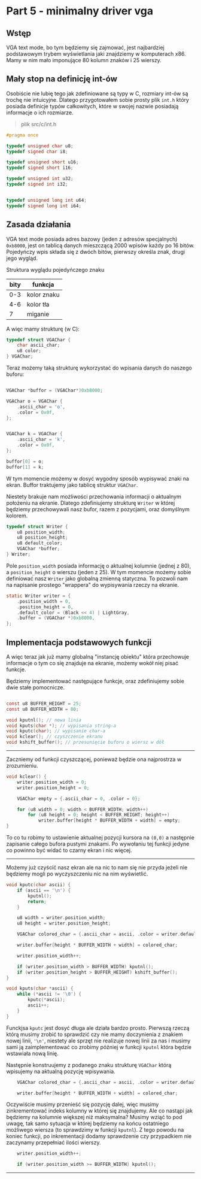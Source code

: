 # Part 5 - minimalny driver vga

## Wstęp

VGA text mode, bo tym będziemy się zajmować, jest najbardziej podstawowym trybem wyświetlania jaki znajdziemy w komputerach x86. Mamy w nim mało imponujące 80 kolumn znaków i 25 wierszy.

## Mały stop na definicję int-ów

Osobiście nie lubię tego jak zdefiniowane są typy w C, rozmiary int-ów są trochę nie intuicyjne. Dlatego przygotowałem sobie prosty plik `int.h` który posiada definicje typów całkowitych, które w swojej nazwie posiadają informacje o ich rozmiarze.

> plik src/c/int.h
```c
#pragma once

typedef unsigned char u8;
typedef signed char i8;

typedef unsigned short u16;
typedef signed short i16;

typedef unsigned int u32;
typedef signed int i32;


typedef unsigned long int u64;
typedef signed long int i64;
```
## Zasada działania

VGA text mode posiada adres bazowy (jeden z adresów specjalnych) `0xb8000`, jest on tablicą danych mieszczącą 2000 wpisów każdy po 16 bitów. Pojedyńczy wpis składa się z dwóch bitów, pierwszy określa znak, drugi jego wygląd. 

Struktura wyglądu pojedyńczego znaku

| bity | funkcja     |
| ---- | ----------- |
| 0-3  | kolor znaku |
| 4-6  | kolor tła   |
| 7    | miganie     |

A więc mamy strukturę (w C):
```c
typedef struct VGAChar {
    char ascii_char;
    u8 color;
} VGAChar;
```

Teraz możemy taką strukturę wykorzystać do wpisania danych do naszego buforu:

```c

VGAChar *buffor = (VGAChar*)0xb8000;

VGAChar o = VGAChar {
    .ascii_char = 'o',
    .color = 0x0f,
};


VGAChar k = VGAChar {
    .ascii_char = 'k',
    .color = 0x0f,
};

buffor[0] = o;
buffor[1] = k;
```

W tym momencie możemy w dosyć wygodny sposób wypisywać znaki na ekran. Buffor traktujemy jako tablicę struktur `VGAChar`.

Niestety brakuje nam możliwości przechowania informacji o aktualnym położeniu na ekranie. Dlatego zdefiniujemy strukturę `Writer` w której będziemy przechowywali nasz bufor, razem z pozycjami, oraz domyślnym kolorem.

```c
typedef struct Writer {
    u8 position_width;
    u8 position_height;
    u8 default_color;
    VGAChar *buffer;
} Writer;
```

Pole `position_width` posiada informację o aktualnej kolumnie (jednej z 80), a `position_height` o wierszu (jeden z 25). W tym momencie możemy sobie definiować nasz `Writer` jako globalną zmienną statyczna. To pozwoli nam na napisanie prostego "wrappera" do wypisywania rzeczy na ekranie.

```c
static Writer writer = {
    .position_width = 0,
    .position_height = 0,
    .default_color = (Black << 4) | LightGray,
    .buffer = (VGAChar *)0xb8000,
};
```

## Implementacja podstawowych funkcji

A więc teraz jak już mamy globalną "instancję obiektu" która przechowuje informacje o tym co się znajduje na ekranie, możemy wokół niej pisać funkcje.

Będziemy implementować następujące funkcje, oraz zdefiniujemy sobie dwie stałe pomocnicze.
```c

const u8 BUFFER_HEIGHT = 25;
const u8 BUFFER_WIDTH = 80;

void kputnl(); // nowa linia
void kputs(char *); // wypisania string-a
void kputc(char); // wypisanie char-a
void kclear(); // czyszczenie ekranu
void kshift_buffer(); // przesunięcie buforu o wiersz w dół
```

---

Zaczniemy od funkcji czyszczącej, ponieważ będzie ona najprostrza w zrozumieniu.
```c
void kclear() {
    writer.position_width = 0;
    writer.position_height = 0;

    VGAChar empty = {.ascii_char = 0, .color = 0};

    for (u8 width = 0; width < BUFFER_WIDTH; width++)
        for (u8 height = 0; height < BUFFER_HEIGHT; height++)
            writer.buffer[height * BUFFER_WIDTH + width] = empty;
}
```
To co tu robimy to ustawienie aktualnej pozycji kursora na `(0,0)` a następnie zapisanie całego bufora pustymi znakami. Po wywołaniu tej funkcji jedyne co powinno być widać to czarny ekran i nic więcej.

---

Możemy już czyścić nasz ekran ale na nic to nam się nie przyda jeżeli nie będziemy mogli po wyczyszczeniu nic na nim wyświetlić. 

```c
void kputc(char ascii) {
    if (ascii == '\n') {
        kputnl();
        return;
    }

    u8 width = writer.position_width;
    u8 height = writer.position_height;

    VGAChar colored_char = {.ascii_char = ascii, .color = writer.default_color};

    writer.buffer[height * BUFFER_WIDTH + width] = colored_char;

    writer.position_width++;

    if (writer.position_width > BUFFER_WIDTH) kputnl(); 
    if (writer.position_height > BUFFER_HEIGHT) kshift_buffer();
}

void kputs(char *ascii) {
    while (*ascii != '\0') {
        kputc(*ascii);
        ascii++;
    }
}
```

Funckjsa `kputc` jest dosyć długa ale działa bardzo prosto. Pierwszą rzeczą którą musimy zrobić to sprawdzić czy nie mamy doczynienia z znakiem nowej linii, `'\n'`, niestety ale sprzęt nie realizuje nowej linii za nas i musimy sami ją zaimplementować co zrobimy później w funkcji `kputnl` która będzie wstawiała nową linię. 

Następnie konstruujemy z podanego znaku strukturę `VGAChar` którą wpisujemy na aktualną pozycję wpisywania.
```c
    VGAChar colored_char = {.ascii_char = ascii, .color = writer.default_color};

    writer.buffer[height * BUFFER_WIDTH + width] = colored_char;
```

Oczywiście musimy przenieść się pozycję dalej, więc musimy zinkrementować indeks kolumny w której się znajdujemy. Ale co nastąpi jak będziemy na kolumnie większej niż maksymalna? Musimy wziąć to pod uwagę, tak samo sytuacja w której będziemy na końcu ostatniego możliwego wiersza (to sprawdzimy w funkcji `kputnl`). Z tego powodu na koniec funkcji, po inkrementacji dodamy sprawdzenie czy przypadkiem nie zaczynamy przepełniać ilości wierszy.

```c
    writer.position_width++;    

    if (writer.position_width >= BUFFER_WIDTH) kputnl();
```

--- 